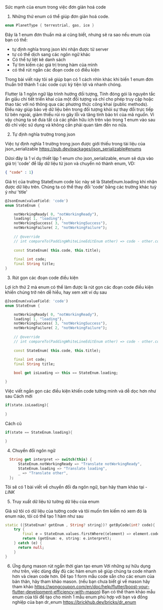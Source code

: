 Sức mạnh của enum trong việc đơn giản hoá code 

1. Những thứ enum có thể giúp đơn giản hoá code. 
```dart
enum PlanetType { terrestrial, gas, ice }
```
Đây là 1 enum đơn thuần mà ai cũng biết, nhưng sẽ ra sao nếu enum của bạn có thể: 
- tự định nghĩa trong json khi nhận được tử server 
- tự có thể dịch sang các ngôn ngữ khác  
- Có thể tự liệt kê danh sách 
- Tự tìm kiếm các giá trị trong hàm của mình  
- có thể rút ngắn các đoạn code có điều kiện 

Trong bài viết này tôi sẽ giúp bạn có 1 cách nhìn khác khi biến 1 enum đơn thuần trở thành 1 các code cực kỳ tiện lợi và nhanh chóng. 

Flutter là 1 ngôn ngữ lập trình hướng đối tượng, Tính đóng gói là nguyên tắc ẩn giấu chi tiết triển khai của một đối tượng và chỉ cho phép truy cập hoặc thao tác với nó thông qua các phương thức công khai (public methods). Điều này giúp bảo vệ dữ liệu bên trong đối tượng khỏi sự thay đổi trực tiếp từ bên ngoài, giảm thiểu rủi ro gây lỗi và tăng tính bảo trì của mã nguồn.
Vì vậy chúng ta sẽ đưa tất cả các phần hữu ích trên vào trong 1 enum vào sau đó chỉ việc sử dụng và không cần phải quan tâm đến no nữa. 

2. Tự định nghĩa trường trong json 

Việc tự định nghĩa 1 trường trong json được giới thiếu trong tài liệu của json_serializable https://pub.dev/packages/json_serializable#enums 

Dứoi đây là 1 ví dụ thiết lập 1 enum cho json_serializable, enum sẽ dựa vào giá trị 'code' để lấy dữ liệu từ json và chuyển nó thành enum, VD:
```json
{ "code" : 1}
```

Giá trị của trường StateEnum code lúc này sẽ là StateEnum.loading khi nhận được dữ liệu trên.
Chúng ta có thể thay đổi 'code' bằng các trường khác tuỳ ý như 'title'

```dart
@JsonEnum(valueField: 'code')
enum StateEnum {

    notWorkingReady( 0, "notWorkingReady"),
    loading( 1, "loading"),
    notWorkingSuccess( 3, "notWorkingSuccess"),
    notWorkingFailure( 2, "notWorkingFailure");
    
    // @override
    // int compareTo(PaddingWhiteLineEditEnum other) => code - other.code;
    
    const StateEnum( this.code, this.title);
    
    final int code;
    final String title;
}
```

3. Rút gọn các đoạn code điều kiện 

Lợi ích thứ 2 mà enum có thể làm được là rút gọn các đoạn code điều kiện khiến chúng trở nên dễ hiểu, hay xem xét ví dụ sau 

```dart
@JsonEnum(valueField: 'code')
enum StateEnum {

    notWorkingReady( 0, "notWorkingReady"),
    loading( 1, "loading"),
    notWorkingSuccess( 3, "notWorkingSuccess"),
    notWorkingFailure( 2, "notWorkingFailure");
    
    // @override
    // int compareTo(PaddingWhiteLineEditEnum other) => code - other.code;
    
    const StateEnum( this.code, this.title);
    
    final int code;
    final String title;

    bool get isLoading => this == StateEnum.loading;

}
```
Việc viết ngắn gọn các điều kiện khiến code tường minh và dễ dọc hơn như sau 
Cách mới 
```dart
if(state.isLoading){
  
}
```
Cách cũ 
```dart
if(state == StateEnum.loading){
  
}
```

4. Chuyển đổi ngôn ngữ 

```dart
  String get interpret => switch(this) {
      StateEnum.notWorkingReady => "Translate notWorkingReady",
      StateEnum.loading => "Translate loading",
      _ => "Translate other",
  };
```
Tôi sẽ có 1 bài viết về chuyển đổi đa ngôn ngữ, bạn hãy tham khảo tại - *LINK*

5. Truy xuất dữ liệu từ tường dữ liệu của enum

Giả sử tôi có dữ liệu của tường code và tôi muốn tìm kiếm nó xem đó là enum nào, tôi có thể tạo 1 hàm như sau 
```dart
static ({StateEnum? getEnum , String? string})? getByCode(int? code){
    try {
        final e = StateEnum.values.firstWhere((element) => element.code == code,);
        return (getEnum: e, string: e.interpret);
    } catch (e) {
      return null;
    }
}
```

6. Ứng dụng mason rút ngắn thời gian tạo enum 
Với những sự hữu dụng như trên, việc dùng đầy đủ các hàm enum sẽ giúp chúng ta code nhanh hơn và clean code hơn. 
Để tạo 1 form mẫu code sẵn cho các enum của bản thân, hãy tham khảo mason. (nếu bạn chưa biết gì về mason hãy tham khảo https://wongcoupon.com/en/doc/help/flutter/boost-your-flutter-development-efficiency-with-mason)
Bạn có thể tham khảo mẫu enum của tôi để tạo cho mình 1 mẫu enum phù hợp với bạn và đồng nghiệp của bạn dr_enum https://brickhub.dev/bricks/dr_enum


